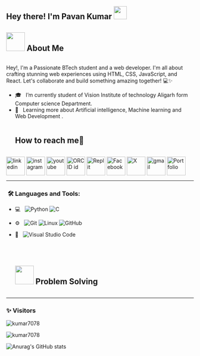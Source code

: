 <h2> Hey there! I'm Pavan Kumar <img src="https://media.giphy.com/media/hvRJCLFzcasrR4ia7z/giphy.gif" width="35"></h2>

## <picture><img src = "https://github.com/7oSkaaa/7oSkaaa/blob/main/Images/about_me.gif?raw=true" width = 50px></picture> About Me
<img  />


Hey!,       I'm a Passionate BTech student and a web developer. I'm all about crafting stunning web experiences using HTML, CSS, JavaScript, and React. Let's collaborate and build something amazing together! 💻✨

- 🎓 &nbsp; I’m currently student of Vision Institute of technology Aligarh form Computer science Department.
- 🌱 &nbsp; Learning more about Artificial intelligence, Machine learning and Web Development .
<!-- Connect with me -->
<!--h2 without bottom border-->
<div id="user-content-toc">
  <ul align="left">
    <summary><h2 style="display: inline-block">How to reach me🤝</h2></summary>
  </ul>
<!--icons and links-->
<p align="left">
<a href="https://www.linkedin.com/in/pavan-kumar%E2%9C%93-372642227" target="blank"><img align="center" src="https://user-images.githubusercontent.com/88904952/234979284-68c11d7f-1acc-4f0c-ac78-044e1037d7b0.png" alt="linkedin" height="50" width="50" /></a>   <a href="https://www.instagram.com/ravann.ai?igsh=OGU0MmVlOWVjOQ=="><img align="center" src="https://upload.wikimedia.org/wikipedia/commons/a/a5/Instagram_icon.png" alt="instagram" height="50" width="50" /></a>      <a href="https://www.youtube.com/@pavanntech/featured"><img align="center" src="https://upload.wikimedia.org/wikipedia/commons/e/ef/Youtube_logo.png" alt="youtube" height="50" width="50" /></a>   <a href="https://orcid.org/0009-0008-5003-4803"><img align="center" src="https://upload.wikimedia.org/wikipedia/commons/0/06/ORCID_iD.svg" alt="ORCID id" height="50" width="50" /></a>     <a href="https://replit.com/@Most-WantedWan2"><img align="center" src="https://seeklogo.com/images/R/replit-icon-logo-A666709FE9-seeklogo.com.png" alt="Replit" height="50" width="50" /></a>     <a href="#"><img align="center" src="https://freepnglogo.com/images/all_img/1697562980facebook-logo-transparent.png" alt="Facebook" height="50" width="50" /></a>      <a href="#"><img align="center" src="https://freepnglogo.com/images/all_img/1691832278twitter-x-logo-png.png" alt="X" height="50" width="50" /></a>    <a href="#"><img align="center" src="https://w7.pngwing.com/pngs/758/665/png-transparent-new-logo-gmail-google-new-logos-icon.png" alt="gmail" height="50" width="50" /></a>    <a href="#"><img align="center" src="https://icon2.cleanpng.com/20180330/jge/kisspng-computer-icons-portfolio-portfolio-5abe43260605a8.7655519815224184700247.jpg" alt="Portfolio" height="50" width="50" /></a>
</p>
</p>
</div>

---

<h3>  &nbsp;🛠️ Languages and Tools:</h3>

- 💻 &nbsp;
  ![Python](https://img.shields.io/badge/-Python-333333?style=flat&logo=python)
  ![C](https://img.shields.io/badge/-C-black?style=flat-square&logo=c)

- ⚙️ &nbsp;
  ![Git](https://img.shields.io/badge/-Git-333333?style=flat&logo=git)
  ![Linux](https://img.shields.io/badge/-Linux-333333?style=flat&logo=Linux&logoColor=FCC624)
  ![GitHub](https://img.shields.io/badge/-GitHub-333333?style=flat&logo=github)


- 🔧 &nbsp;
  ![Visual Studio Code](https://img.shields.io/badge/-Visual%20Studio%20Code-333333?style=flat&logo=visual-studio-code&logoColor=007ACC)


<br/>


<div id="user-content-toc">
  <ul>
    <summary><h2 style="display: inline-block"><picture> <img src = "https://github.com/7oSkaaa/7oSkaaa/blob/main/Images/CP_PS.gif?raw=true" width = 50px>  </picture> Problem Solving</h2></summary>
  </ul>
</div>
<!--icons and links-->
<p>

</p>

---

### ✨ Visitors

<p align="left"> <img src="https://komarev.com/ghpvc/?username=kumar7078" alt="kumar7078" /> </p>

<img align="center" src="https://camo.githubusercontent.com/314152f103e5feffa953874078ea4e09734526c1b4616bc16857289645020637/68747470733a2f2f6769746875622d726561646d652d73746174732e76657263656c2e6170702f6170693f757365726e616d653d616d6974736861726d61373330302673686f775f69636f6e733d74727565266c6f63616c653d656e" alt="kumar7078" data-canonical-src="https://github-readme-stats.vercel.app/api?username=kumar7078&show_icons=true&locale=en" style="max-width: 100%;">

![Anurag's GitHub stats](https://github-readme-stats.vercel.app/api?username=kumar7078&show_icons=true&theme=transparent)
